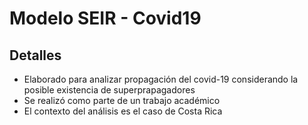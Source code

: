 # Modelo SEIR - Covid19

## Detalles
- Elaborado para analizar propagación del covid-19 considerando la posible existencia de superprapagadores
- Se realizó como parte de un trabajo académico
- El contexto del análisis es el caso de Costa Rica
